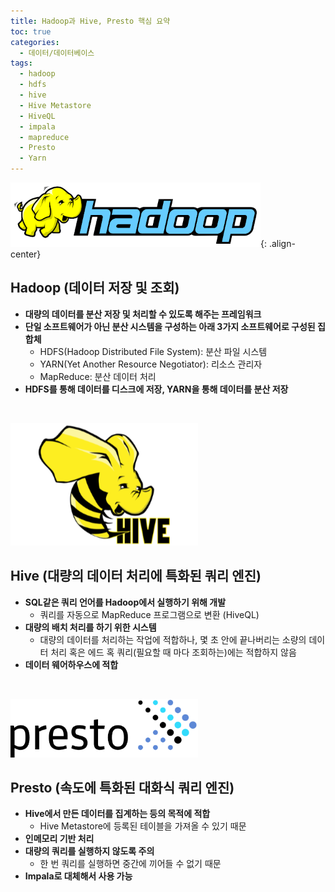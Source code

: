 ```yaml
---
title: Hadoop과 Hive, Presto 핵심 요약
toc: true
categories:
  - 데이터/데이터베이스
tags:
  - hadoop
  - hdfs
  - hive
  - Hive Metastore
  - HiveQL
  - impala
  - mapreduce
  - Presto
  - Yarn
---
```


![hadoop icon](/assets/images/posts/2022-9-25-hadoop-hive-presto/img-1.png){: .align-center}

## **Hadoop (데이터 저장 및 조회)**

- **대량의 데이터를 분산 저장 및 처리할 수 있도록 해주는 프레임워크**
- **단일 소프트웨어가 아닌 분산 시스템을 구성하는 아래 3가지 소프트웨어로 구성된 집합체**
  - HDFS(Hadoop Distributed File System): 분산 파일 시스템
  - YARN(Yet Another Resource Negotiator): 리소스 관리자
  - MapReduce: 분산 데이터 처리
- **HDFS를 통해 데이터를 디스크에 저장, YARN을 통해 데이터를 분산 저장**

<br>

![hive icon](/assets/images/posts/2022-9-25-hadoop-hive-presto/img-2.png)

## **Hive (대량의 데이터 처리에 특화된 쿼리 엔진)**

- **SQL같은 쿼리 언어를 Hadoop에서 실행하기 위해 개발**
  - 쿼리를 자동으로 MapReduce 프로그램으로 변환 (HiveQL)
- **대량의 배치 처리를 하기 위한 시스템**
  - 대량의 데이터를 처리하는 작업에 적합하나, 몇 초 안에 끝나버리는 소량의 데이터 처리 혹은 에드 혹 쿼리(필요할 때 마다 조회하는)에는 적합하지 않음
- **데이터 웨어하우스에 적합**

<br>

![presto icon](/assets/images/posts/2022-9-25-hadoop-hive-presto/img-3.png)

## **Presto (속도에 특화된 대화식 쿼리 엔진)**

- **Hive에서 만든 데이터를 집계하는 등의 목적에 적합**
	- Hive Metastore에 등록된 테이블을 가져올 수 있기 때문
- **인메모리 기반 처리**
- **대량의 쿼리를 실행하지 않도록 주의**
	- 한 번 쿼리를 실행하면 중간에 끼어들 수 없기 때문
- **Impala로 대체해서 사용 가능**
